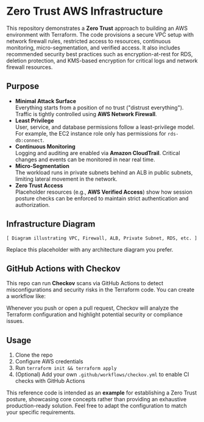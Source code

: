 Zero Trust AWS Infrastructure
=============================

This repository demonstrates a **Zero Trust** approach to building an AWS environment with Terraform. The code provisions a secure VPC setup with network firewall rules, restricted access to resources, continuous monitoring, micro-segmentation, and verified access. It also includes recommended security best practices such as encryption-at-rest for RDS, deletion protection, and KMS-based encryption for critical logs and network firewall resources.

Purpose
-------

-   **Minimal Attack Surface**\
    Everything starts from a position of no trust ("distrust everything"). Traffic is tightly controlled using **AWS Network Firewall**.
-   **Least Privilege**\
    User, service, and database permissions follow a least-privilege model. For example, the EC2 instance role only has permissions for `rds-db:connect`.
-   **Continuous Monitoring**\
    Logging and auditing are enabled via **Amazon CloudTrail**. Critical changes and events can be monitored in near real time.
-   **Micro-Segmentation**\
    The workload runs in private subnets behind an ALB in public subnets, limiting lateral movement in the network.
-   **Zero Trust Access**\
    Placeholder resources (e.g., **AWS Verified Access**) show how session posture checks can be enforced to maintain strict authentication and authorization.

Infrastructure Diagram
------------------------------------


`[ Diagram illustrating VPC, Firewall, ALB, Private Subnet, RDS, etc. ]`

Replace this placeholder with any architecture diagram you prefer.

GitHub Actions with Checkov
---------------------------

This repo can run **Checkov** scans via GitHub Actions to detect misconfigurations and security risks in the Terraform code. You can create a workflow like:

Whenever you push or open a pull request, Checkov will analyze the Terraform configuration and highlight potential security or compliance issues.

Usage
-----

1.  Clone the repo
2.  Configure AWS credentials
3.  Run `terraform init && terraform apply`
4.  (Optional) Add your own `.github/workflows/checkov.yml` to enable CI checks with GitHub Actions

This reference code is intended as an **example** for establishing a Zero Trust posture, showcasing core concepts rather than providing an exhaustive production-ready solution. Feel free to adapt the configuration to match your specific requirements.